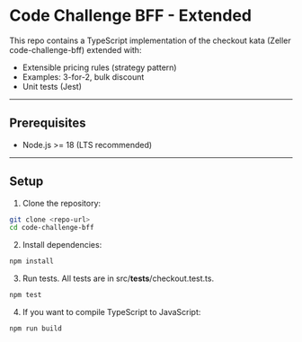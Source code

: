 # Code Challenge BFF - Extended

This repo contains a TypeScript implementation of the checkout kata (Zeller code-challenge-bff) extended with:
- Extensible pricing rules (strategy pattern)
- Examples: 3-for-2, bulk discount
- Unit tests (Jest)

---

## Prerequisites

- Node.js >= 18 (LTS recommended)

---

## Setup

1. Clone the repository:

```bash
git clone <repo-url>
cd code-challenge-bff
```

2. Install dependencies:

```bash
npm install
```

3. Run tests. All tests are in src/__tests__/checkout.test.ts.

```bash
npm test
```

4. If you want to compile TypeScript to JavaScript:

```bash
npm run build
```
